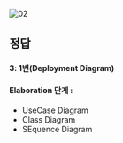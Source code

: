![02](https://user-images.githubusercontent.com/69576676/133019059-d6aad285-f557-40fb-b508-4dfe52b4c6ba.JPG)

정답 
----
#### 3: 1번(Deployment Diagram)
#### Elaboration 단계 : 
- UseCase Diagram
- Class Diagram
- SEquence Diagram 

